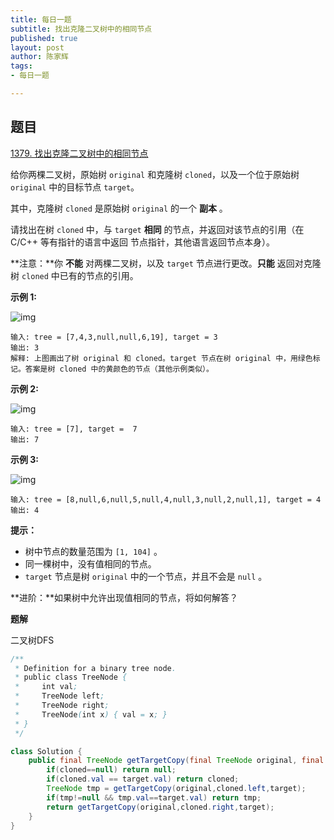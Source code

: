 ```yaml
---
title: 每日一题
subtitle: 找出克隆二叉树中的相同节点
published: true
layout: post
author: 陈家辉
tags:
- 每日一题

---
```


## 题目

[1379. 找出克隆二叉树中的相同节点](https://leetcode.cn/problems/find-a-corresponding-node-of-a-binary-tree-in-a-clone-of-that-tree/)

给你两棵二叉树，原始树 `original` 和克隆树 `cloned`，以及一个位于原始树 `original` 中的目标节点 `target`。

其中，克隆树 `cloned` 是原始树 `original` 的一个 **副本** 。

请找出在树 `cloned` 中，与 `target` **相同** 的节点，并返回对该节点的引用（在 C/C++ 等有指针的语言中返回 节点指针，其他语言返回节点本身）。

 

**注意：**你 **不能** 对两棵二叉树，以及 `target` 节点进行更改。**只能** 返回对克隆树 `cloned` 中已有的节点的引用。



 



**示例 1:**

![img](https://assets.leetcode.com/uploads/2020/02/21/e1.png)

```
输入: tree = [7,4,3,null,null,6,19], target = 3
输出: 3
解释: 上图画出了树 original 和 cloned。target 节点在树 original 中，用绿色标记。答案是树 cloned 中的黄颜色的节点（其他示例类似）。
```

**示例 2:**

![img](https://assets.leetcode.com/uploads/2020/02/21/e2.png)

```
输入: tree = [7], target =  7
输出: 7
```

**示例 3:**

![img](https://assets.leetcode.com/uploads/2020/02/21/e3.png)

```
输入: tree = [8,null,6,null,5,null,4,null,3,null,2,null,1], target = 4
输出: 4
```

 

**提示：**

- 树中节点的数量范围为 `[1, 104]` 。
- 同一棵树中，没有值相同的节点。
- `target` 节点是树 `original` 中的一个节点，并且不会是 `null` 。

 

**进阶：**如果树中允许出现值相同的节点，将如何解答？

**题解**

二叉树DFS

```java
/**
 * Definition for a binary tree node.
 * public class TreeNode {
 *     int val;
 *     TreeNode left;
 *     TreeNode right;
 *     TreeNode(int x) { val = x; }
 * }
 */

class Solution {
    public final TreeNode getTargetCopy(final TreeNode original, final TreeNode cloned, final TreeNode target) {
        if(cloned==null) return null;
        if(cloned.val == target.val) return cloned;
        TreeNode tmp = getTargetCopy(original,cloned.left,target);
        if(tmp!=null && tmp.val==target.val) return tmp;
        return getTargetCopy(original,cloned.right,target);
    }
}
```
